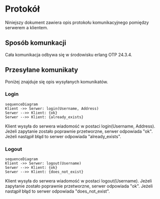 # Protokół


Niniejszy dokument zawiera opis protokołu komunikacyjnego pomiędzy serwerem a klientem.

## Sposób komunkacji

Cała komunikacja odbywa się w środowisku erlang OTP 24.3.4.

## Przesyłane komunikaty

Poniżej znajduje się opis wysyłanych komunikatów.

### Login

```mermaid
sequenceDiagram
Klient ->> Serwer: login(Username, Address)
Serwer -->> Klient: {ok}
Serwer -->> Klient: {already_exists}
```
Klient wysyła do serwera wiadomość w postaci login(Username, Address). Jeżeli zapytanie zostało poprawnie przetworzne, serwer odpowiada "ok". Jeżeli nastąpił błąd to serwer odpowiada "already_exists".

### Logout

```mermaid
sequenceDiagram
Klient ->> Serwer: logout(Username)
Serwer -->> Klient: {ok}
Serwer -->> Klient: {does_not_exist}
```
Klient wysyła do serwera wiadomość w postaci logout(Username). Jeżeli zapytanie zostało poprawnie przetworzne, serwer odpowiada "ok". Jeżeli nastąpił błąd to serwer odpowiada "does_not_exist".

